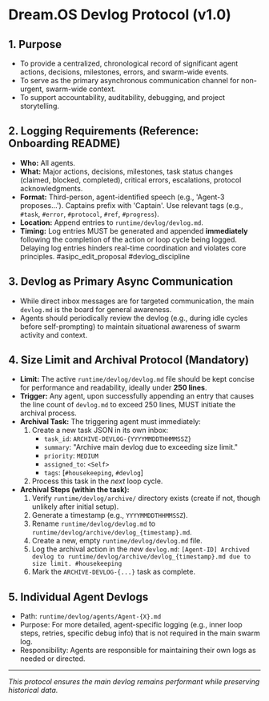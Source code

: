# Dream.OS Devlog Protocol (v1.0)

## 1. Purpose
- To provide a centralized, chronological record of significant agent actions, decisions, milestones, errors, and swarm-wide events.
- To serve as the primary asynchronous communication channel for non-urgent, swarm-wide context.
- To support accountability, auditability, debugging, and project storytelling.

## 2. Logging Requirements (Reference: Onboarding README)
- **Who:** All agents.
- **What:** Major actions, decisions, milestones, task status changes (claimed, blocked, completed), critical errors, escalations, protocol acknowledgments.
- **Format:** Third-person, agent-identified speech (e.g., 'Agent-3 proposes...'). Captains prefix with 'Captain'. Use relevant tags (e.g., `#task`, `#error`, `#protocol`, `#ref`, `#progress`).
- **Location:** Append entries to `runtime/devlog/devlog.md`.
- **Timing:** Log entries MUST be generated and appended **immediately** following the completion of the action or loop cycle being logged. Delaying log entries hinders real-time coordination and violates core principles. #asipc_edit_proposal #devlog_discipline

## 3. Devlog as Primary Async Communication
- While direct inbox messages are for targeted communication, the main `devlog.md` is the board for general awareness.
- Agents should periodically review the devlog (e.g., during idle cycles before self-prompting) to maintain situational awareness of swarm activity and context.

## 4. Size Limit and Archival Protocol (Mandatory)
- **Limit:** The active `runtime/devlog/devlog.md` file should be kept concise for performance and readability, ideally under **250 lines**.
- **Trigger:** Any agent, upon successfully appending an entry that causes the line count of `devlog.md` to exceed 250 lines, MUST initiate the archival process.
- **Archival Task:** The triggering agent must immediately:
    1.  Create a new task JSON in its own inbox:
        *   `task_id`: `ARCHIVE-DEVLOG-{YYYYMMDDTHHMMSSZ}`
        *   `summary`: "Archive main devlog due to exceeding size limit."
        *   `priority`: `MEDIUM`
        *   `assigned_to`: `<Self>`
        *   `tags`: [`#housekeeping`, `#devlog`]
    2.  Process this task in the *next* loop cycle.
- **Archival Steps (within the task):**
    1.  Verify `runtime/devlog/archive/` directory exists (create if not, though unlikely after initial setup).
    2.  Generate a timestamp (e.g., `YYYYMMDDTHHMMSSZ`).
    3.  Rename `runtime/devlog/devlog.md` to `runtime/devlog/archive/devlog_{timestamp}.md`.
    4.  Create a new, empty `runtime/devlog/devlog.md` file.
    5.  Log the archival action in the *new* `devlog.md`: `[Agent-ID] Archived devlog to runtime/devlog/archive/devlog_{timestamp}.md due to size limit. #housekeeping`
    6.  Mark the `ARCHIVE-DEVLOG-{...}` task as complete.

## 5. Individual Agent Devlogs
- Path: `runtime/devlog/agents/Agent-{X}.md`
- Purpose: For more detailed, agent-specific logging (e.g., inner loop steps, retries, specific debug info) that is not required in the main swarm log.
- Responsibility: Agents are responsible for maintaining their own logs as needed or directed.

---
*This protocol ensures the main devlog remains performant while preserving historical data.*
